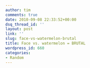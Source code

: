 ```yaml
---
author: tim
comments: true
date: 2010-09-08 22:33:52+00:00
dsq_thread_id: ''
layout: post
link: ''
slug: face-vs-watermelon-brutal
title: Face vs. watermelon = BRUTAL
wordpress_id: 660
categories:
- Random
---
```


